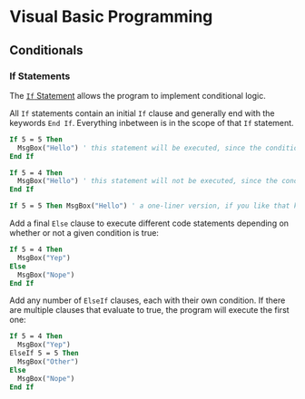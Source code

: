 # Visual Basic Programming

## Conditionals

### If Statements

The [`If` Statement](https://msdn.microsoft.com/en-us/vba/language-reference-vba/articles/ifthenelse-statement) allows the program to implement conditional logic.

All `If` statements contain an initial `If` clause and generally end with the keywords `End If`. Everything inbetween is in the scope of that `If` statement.

```vb
If 5 = 5 Then 
  MsgBox("Hello") ' this statement will be executed, since the condition is true
End If
```

```vb
If 5 = 4 Then 
  MsgBox("Hello") ' this statement will not be executed, since the condition is false
End If
```

```vb
If 5 = 5 Then MsgBox("Hello") ' a one-liner version, if you like that kind of thing
```

Add a final `Else` clause to execute different code statements depending on whether or not a given condition is true:

```vb
If 5 = 4 Then
  MsgBox("Yep")
Else
  MsgBox("Nope")
End If
```

Add any number of `ElseIf` clauses, each with their own condition. If there are multiple clauses that evaluate to true, the program will execute the first one:

```vb
If 5 = 4 Then
  MsgBox("Yep")
ElseIf 5 = 5 Then
  MsgBox("Other")
Else
  MsgBox("Nope")
End If
```

